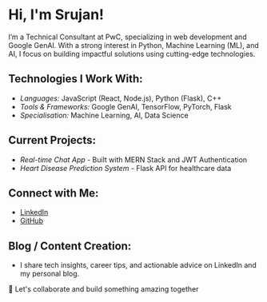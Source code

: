 # Hi, I'm Srujan!

I’m a Technical Consultant at PwC, specializing in web development and Google GenAI. With a strong interest in Python, Machine Learning (ML), and AI, I focus on building impactful solutions using cutting-edge technologies.

## Technologies I Work With:
- *Languages:* JavaScript (React, Node.js), Python (Flask), C++
- *Tools & Frameworks:* Google GenAI, TensorFlow, PyTorch, Flask
- *Specialisation:* Machine Learning, AI, Data Science

## Current Projects:
- *Real-time Chat App* - Built with MERN Stack and JWT Authentication
- *Heart Disease Prediction System* - Flask API for healthcare data

## Connect with Me:
- [LinkedIn](https://www.linkedin.com/in/srujan-bidgar-1888ba219/)
- [GitHub](https://github.com/srujan-bidgar)


## Blog / Content Creation:
- I share tech insights, career tips, and actionable advice on LinkedIn and my personal blog. 

💬 Let's collaborate and build something amazing together
